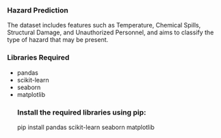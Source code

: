 ### Hazard Prediction
The dataset includes features such as Temperature, Chemical Spills, Structural Damage, and Unauthorized Personnel, and aims to classify the type of hazard that may be present.

### Libraries Required
<ul><li>pandas</li>
<li>scikit-learn</li>
<li>seaborn</li>
<li>matplotlib</li>
  
### Install the required libraries using pip:
pip install pandas scikit-learn seaborn matplotlib

